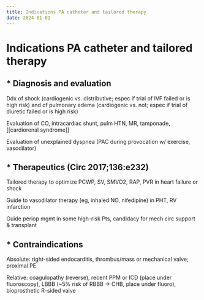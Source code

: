 ```yaml
---
title: Indications PA catheter and tailored therapy
date: 2024-01-01
---
```

# Indications PA catheter and tailored therapy

## * Diagnosis and evaluation

Ddx of shock (cardiogenic vs. distributive; espec if trial of IVF failed or is high risk) and of pulmonary edema (cardiogenic vs. not; espec if trial of diuretic failed or is high risk)

Evaluation of CO, intracardiac shunt, pulm HTN, MR, tamponade, [[cardiorenal syndrome]]

Evaluation of unexplained dyspnea (PAC during provocation w/ exercise, vasodilator)

## * Therapeutics (Circ 2017;136:e232)

Tailored therapy to optimize PCWP, SV, SMVO2, RAP, PVR in heart failure or shock

Guide to vasodilator therapy (eg, inhaled NO, nifedipine) in PHT, RV infarction

Guide periop mgmt in some high-risk Pts, candidacy for mech circ support & transplant

## * Contraindications

Absolute: right-sided endocarditis, thrombus/mass or mechanical valve; proximal PE

Relative: coagulopathy (reverse), recent PPM or ICD (place under fluoroscopy), LBBB (~5% risk of RBBB → CHB, place under fluoro), bioprosthetic R-sided valve
